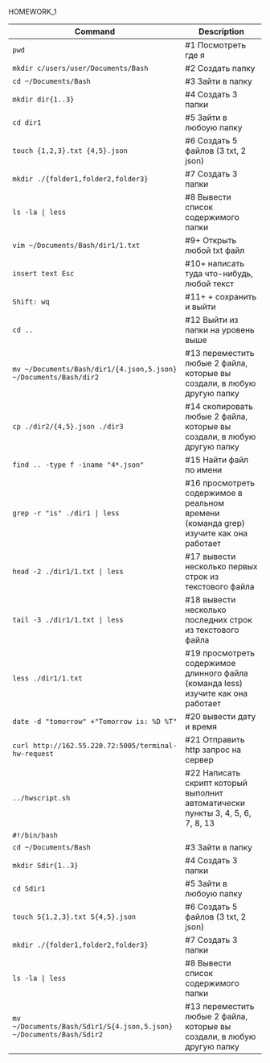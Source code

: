 HOMEWORK_1

| Command | Description |
| --- | --- |
| `pwd`|					#1 Посмотреть где я |
| `mkdir c/users/user/Documents/Bash`|	#2 Создать папку |
| `cd ~/Documents/Bash`|			#3 Зайти в папку |
| `mkdir dir{1..3}`|				#4 Создать 3 папки	 |		
| `cd dir1`|					#5 Зайти в любоую папку |
| `touch {1,2,3}.txt {4,5}.json`|		#6 Создать 5 файлов (3 txt, 2 json) |	
| `mkdir ./{folder1,folder2,folder3}`|	#7 Создать 3 папки	 |		
| `ls -la \| less`|				#8 Вывести список содержимого папки |
| `vim ~/Documents/Bash/dir1/1.txt`|		#9+ Открыть любой txt файл |
| `insert text Esc`|				#10+ написать туда что-нибудь, любой текст |
| `Shift: wq`|				#11+ + сохранить и выйти |
| `cd ..`|					#12 Выйти из папки на уровень выше |
| `mv ~/Documents/Bash/dir1/{4.json,5.json} ~/Documents/Bash/dir2`|	#13 переместить любые 2 файла, которые вы создали, в любую другую папку |
| `cp ./dir2/{4,5}.json ./dir3`|		#14 скопировать любые 2 файла, которые вы создали, в любую другую папку |
| `find .. -type f -iname "4*.json"`|	#15 Найти файл по имени |
| `grep -r "is" ./dir1 \| less`|		#16 просмотреть содержимое в реальном времени (команда grep) изучите как она работает |
| `head -2 ./dir1/1.txt \| less	`|	#17 вывести несколько первых строк из текстового файла |
| `tail -3 ./dir1/1.txt \| less	`|	#18 вывести несколько последних строк из текстового файла	 |
| `less ./dir1/1.txt  `|	 		#19 просмотреть содержимое длинного файла (команда less) изучите как она работает |
| `date -d "tomorrow" +"Tomorrow is: %D %T"`|					#20 вывести дату и время |
| `curl http://162.55.220.72:5005/terminal-hw-request`|	#21 Отправить http запрос на сервер |
| `../hwscript.sh`|				#22 Написать скрипт который выполнит автоматически пункты 3, 4, 5, 6, 7, 8, 13 |
| `#!/bin/bash`| |
| `cd ~/Documents/Bash `|                    #3 Зайти в папку |
| `mkdir Sdir{1..3} `|                       #4 Создать 3 папки |
| `cd Sdir1 `|                               #5 Зайти в любоую папку |
| `touch S{1,2,3}.txt S{4,5}.json `|         #6 Создать 5 файлов (3 txt, 2 json)
|`mkdir ./{folder1,folder2,folder3}`|  	#7 Создать 3 папки |
| `ls -la \| less `|                          #8 Вывести список содержимого папки |
| `mv ~/Documents/Bash/Sdir1/S{4.json,5.json} ~/Documents/Bash/Sdir2`|  #13  переместить любые 2 файла, которые вы создали, в любую другую папку |
